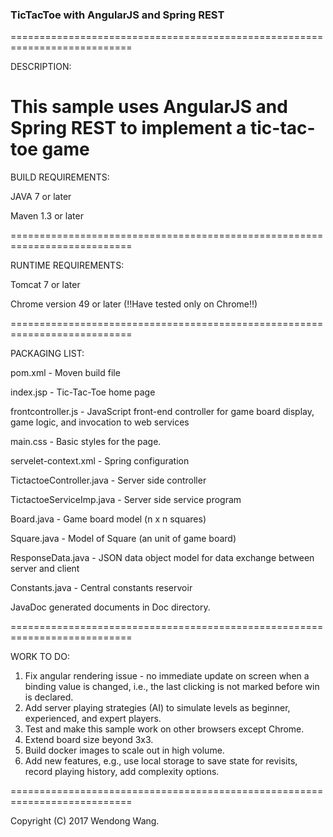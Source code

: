 ### TicTacToe with AngularJS and Spring REST ###
 
===========================================================================

DESCRIPTION:
 
This sample uses AngularJS and Spring REST to implement a tic-tac-toe game
===========================================================================

BUILD REQUIREMENTS:

JAVA 7 or later 

Maven 1.3 or later
 
===========================================================================

RUNTIME REQUIREMENTS:
 
Tomcat 7 or later

Chrome version 49 or later (!!Have tested only on Chrome!!)
 
===========================================================================

PACKAGING LIST:

pom.xml - Moven build file

index.jsp - Tic-Tac-Toe home page

frontcontroller.js - JavaScript front-end controller for game board display, game logic, and invocation to web services

main.css - Basic styles for the page.

servelet-context.xml - Spring configuration

TictactoeController.java - Server side controller

TictactoeServiceImp.java - Server side service program

Board.java - Game board model (n x n squares)

Square.java - Model of Square (an unit of game board)

ResponseData.java - JSON data object model for data exchange between server and client

Constants.java - Central constants reservoir

JavaDoc generated documents in Doc directory.

===========================================================================

WORK TO DO:
 
1. Fix angular rendering issue - no immediate update on screen when a binding value is changed, i.e., the last clicking is not marked before win is declared.
2. Add server playing strategies (AI) to simulate levels as beginner, experienced, and expert players.
3. Test and make this sample work on other browsers except Chrome.
4. Extend board size beyond 3x3.
5. Build docker images to scale out in high volume.
6. Add new features, e.g., use local storage to save state for revisits, record playing history, add complexity options. 
 
===========================================================================

Copyright (C) 2017 Wendong Wang.
